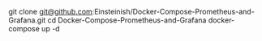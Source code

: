 git clone git@github.com:Einsteinish/Docker-Compose-Prometheus-and-Grafana.git
cd Docker-Compose-Prometheus-and-Grafana
docker-compose  up -d
